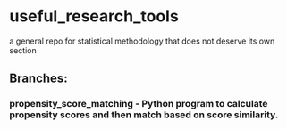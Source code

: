 # useful_research_tools
a general repo for statistical methodology that does not deserve its own section 

## Branches:
### propensity_score_matching - Python program to calculate propensity scores and then match based on score similarity.
